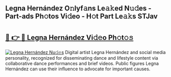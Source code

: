 ## Legna Hernández O𝚗lyf𝚊ns Le𝚊𝚔ed N𝚞𝚍es - Part-ads Ph𝚘tos Vi𝚍eo - H𝚘t Part Le𝚊𝚔s STJav

# <h2><a href="http://hffu90.feru.top/?c=Legna+Hern%c3%a1ndez">🔗 👉 🔴 Legna Hernández Vi𝚍𝚎o Ph𝚘t𝚘𝚜</a></h2>

[![Legna Hernández Nu𝚍𝚎s](https://i.imgur.com/0TWrTi3.gif)](http://hffu90.feru.top/?c=Legna+Hern%c3%a1ndez)
Digital artist Legna Hernández and social media personality, recognized for disseminating dance and lifestyle content via collaborative dance performances and brief videos. Public figures Legna Hernández can use their influence to advocate for important causes. 
